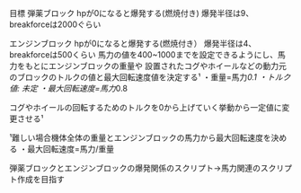 目標
弾薬ブロック
hpが0になると爆発する(燃焼付き)
爆発半径は9、breakforceは2000ぐらい

エンジンブロック
hpが0になると爆発する(燃焼付き）
爆発半径は4、breakforceは500くらい
馬力の値を400~1000までを設定できるようにし、馬力をもとにエンジンブロックの重量や
設置されたコグやホイールなどの動力元のブロックのトルクの値と最大回転速度値を決定する¹
・重量=馬力*0.1
・トルク値: 未定
・最大回転速度=馬力*0.8

コグやホイールの回転するためのトルクを0から上げていく挙動から一定値に変更させる¹

¹難しい場合機体全体の重量とエンジンブロックの馬力から最大回転速度を決める
・最大回転速度=馬力/重量

弾薬ブロックとエンジンブロックの爆発関係のスクリプト→馬力関連のスクリプト作成を目指す


